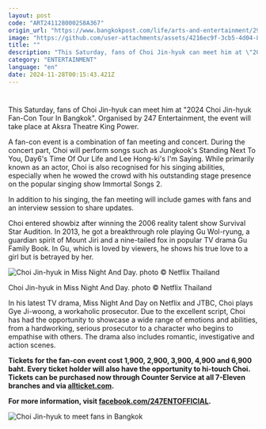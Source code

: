 ```yaml
---
layout: post
code: "ART2411280002S8A367"
origin_url: "https://www.bangkokpost.com/life/arts-and-entertainment/2910336/choi-jin-hyuk-to-meet-fans-in-bangkok"
image: "https://github.com/user-attachments/assets/4216ec9f-3cb5-4d04-8c43-cf21dd52ec88"
title: ""
description: "This Saturday, fans of Choi Jin-hyuk can meet him at \"2024 Choi Jin-hyuk Fan-Con Tour In Bangkok\". Organised by 247 Entertainment, the event will take place at Aksra Theatre King Power."
category: "ENTERTAINMENT"
language: "en"
date: 2024-11-28T00:15:43.421Z
---
```


# 

This Saturday, fans of Choi Jin-hyuk can meet him at "2024 Choi Jin-hyuk Fan-Con Tour In Bangkok". Organised by 247 Entertainment, the event will take place at Aksra Theatre King Power.

A fan-con event is a combination of fan meeting and concert. During the concert part, Choi will perform songs such as Jungkook's Standing Next To You, Day6's Time Of Our Life and Lee Hong-ki's I'm Saying. While primarily known as an actor, Choi is also recognised for his singing abilities, especially when he wowed the crowd with his outstanding stage presence on the popular singing show Immortal Songs 2.

In addition to his singing, the fan meeting will include games with fans and an interview session to share updates.

Choi entered showbiz after winning the 2006 reality talent show Survival Star Audition. In 2013, he got a breakthrough role playing Gu Wol-ryung, a guardian spirit of Mount Jiri and a nine-tailed fox in popular TV drama Gu Family Book. In Gu, which is loved by viewers, he shows his true love to a girl but is betrayed by her.

![Choi Jin-hyuk in Miss Night And Day. photo © Netflix Thailand](https://github.com/user-attachments/assets/5c9a0a75-fd47-4f0f-8f32-f898ffc30160)

Choi Jin-hyuk in Miss Night And Day. photo © Netflix Thailand

In his latest TV drama, Miss Night And Day on Netflix and JTBC, Choi plays Gye Ji-woong, a workaholic prosecutor. Due to the excellent script, Choi has had the opportunity to showcase a wide range of emotions and abilities, from a hardworking, serious prosecutor to a character who begins to empathise with others. The drama also includes romantic, investigative and action scenes.

**Tickets for the fan-con event cost 1,900, 2,900, 3,900, 4,900 and 6,900 baht. Every ticket holder will also have the opportunity to hi-touch Choi. Tickets can be purchased now through Counter Service at all 7-Eleven branches and via [allticket.com](https://www.allticket.com).**

**For more information, visit [facebook.com/247ENTOFFICIAL](https://www.facebook.com/247ENTOFFICIAL).**

![Choi Jin-hyuk  to meet fans  in Bangkok](https://static.bangkokpost.com/media/content/dcx/2024/11/28/5362746.jpg)